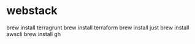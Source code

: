 # webstack

brew install terragrunt
brew install terraform
brew install just
brew install awscli
brew install gh